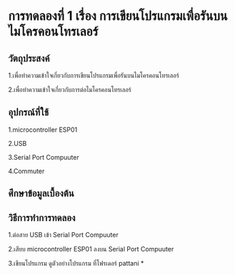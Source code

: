 # การทดลองที่ 1 เรื่อง การเขียนโปรแกรมเพื่อรันบนไมโครคอนโทรเลอร์

## วัตถุประสงค์
1.เพื่อทำความเข้าใจเกี่ยวกับการเขียนโปรแกรมเพื่อรันบนไมโครคอนโทรเลอร์

2.เพื่อทำความเข้าใจเกี่ยวกับการต่อไมโครคอนโทรเลอร์

## อุปกรณ์ที่ใช้ 
1.microcontroller ESP01

2.USB

3.Serial Port Compuuter

4.Commuter

## ศึกษาข้อมูลเบื้องต้น

## วิธีการทำการทดลอง
1.ต่อสาย USB เข้า Serial Port Compuuter 

2.เสียบ microcontroller ESP01 ลงบน Serial Port Compuuter

3.เขียนโปรแกรม ดูตัวอย่างโปรแกรม ที่โฟรเดอร์ pattani
 * 

